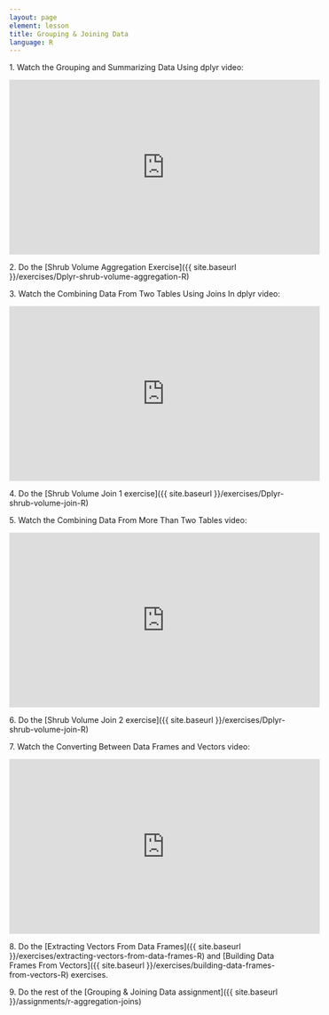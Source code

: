 ```yaml
---
layout: page
element: lesson
title: Grouping & Joining Data
language: R
---
```


1\. Watch the Grouping and Summarizing Data Using dplyr video:

<iframe width="560" height="315" src="https://www.youtube-nocookie.com/embed/W7sjVML_yXQ" frameborder="0" allow="accelerometer; encrypted-media; gyroscope; picture-in-picture" allowfullscreen></iframe>

2\. Do the [Shrub Volume Aggregation Exercise]({{ site.baseurl }}/exercises/Dplyr-shrub-volume-aggregation-R)

3\. Watch the Combining Data From Two Tables Using Joins In dplyr video:

<iframe width="560" height="315" src="https://www.youtube-nocookie.com/embed/8ir57LRKV9A" frameborder="0" allow="accelerometer; encrypted-media; gyroscope; picture-in-picture" allowfullscreen></iframe>

4\. Do the [Shrub Volume Join 1 exercise]({{ site.baseurl }}/exercises/Dplyr-shrub-volume-join-R)

5\. Watch the Combining Data From More Than Two Tables video:

<iframe width="560" height="315" src="https://www.youtube-nocookie.com/embed/3Hw80Gl6Bgs" frameborder="0" allow="accelerometer; encrypted-media; gyroscope; picture-in-picture" allowfullscreen></iframe>

6\. Do the [Shrub Volume Join 2 exercise]({{ site.baseurl }}/exercises/Dplyr-shrub-volume-join-R)

7\. Watch the Converting Between Data Frames and Vectors video:

<iframe width="560" height="315" src="https://www.youtube-nocookie.com/embed/ZSUQU-QzNRw" frameborder="0" allow="accelerometer; encrypted-media; gyroscope; picture-in-picture" allowfullscreen></iframe>

8\. Do the [Extracting Vectors From Data Frames]({{ site.baseurl }}/exercises/extracting-vectors-from-data-frames-R) and [Building Data Frames From Vectors]({{ site.baseurl }}/exercises/building-data-frames-from-vectors-R) exercises.

9\. Do the rest of the [Grouping & Joining Data assignment]({{ site.baseurl }}/assignments/r-aggregation-joins)